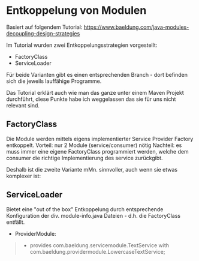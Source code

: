 # Entkoppelung von Modulen
Basiert auf folgendem Tutorial: https://www.baeldung.com/java-modules-decoupling-design-strategies

Im Tutorial wurden zwei Entkoppelungsstrategien vorgestellt:
* FactoryClass
* ServiceLoader

Für beide Varianten gibt es einen entsprechenden Branch - dort befinden sich die jeweils lauffähige Programme.

Das Tutorial erklärt auch wie man das ganze unter einem Maven Projekt durchführt, diese Punkte habe ich weggelassen das sie für uns nicht relevant sind.
## FactoryClass
Die Module werden mittels eigens implementierter Service Provider Factory entkoppelt.
Vorteil: nur 2 Module (service/consumer) nötig
Nachteil: es muss immer eine eigene FactoryClass programmiert werden, welche dem consumer die richtige Implementierung des service zurückgibt.

Deshalb ist die zweite Variante mMn. sinnvoller, auch wenn sie etwas komplexer ist:

## ServiceLoader
Bietet eine "out of the box" Entkoppelung durch entsprechende Konfiguration der div. module-info.java Dateien - d.h. die FactoryClass entfällt.

* ProviderModule:
> * provides com.baeldung.servicemodule.TextService with com.baeldung.providermodule.LowercaseTextService;